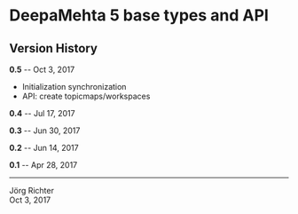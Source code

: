 # DeepaMehta 5 base types and API

## Version History

**0.5** -- Oct 3, 2017

* Initialization synchronization
* API: create topicmaps/workspaces

**0.4** -- Jul 17, 2017

**0.3** -- Jun 30, 2017

**0.2** -- Jun 14, 2017

**0.1** -- Apr 28, 2017

------------
Jörg Richter  
Oct 3, 2017
